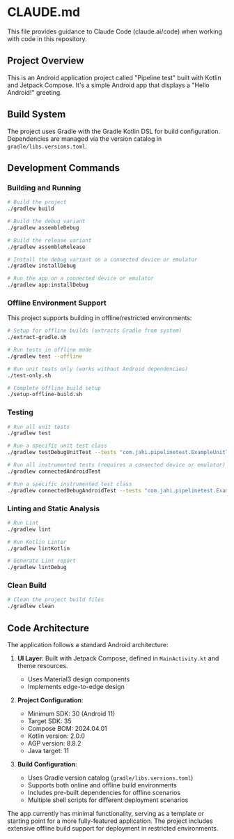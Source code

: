 # CLAUDE.md

This file provides guidance to Claude Code (claude.ai/code) when working with code in this repository.

## Project Overview

This is an Android application project called "Pipeline test" built with Kotlin and Jetpack Compose. It's a simple Android app that displays a "Hello Android!" greeting.

## Build System

The project uses Gradle with the Gradle Kotlin DSL for build configuration. Dependencies are managed via the version catalog in `gradle/libs.versions.toml`.

## Development Commands

### Building and Running

```bash
# Build the project
./gradlew build

# Build the debug variant
./gradlew assembleDebug

# Build the release variant
./gradlew assembleRelease

# Install the debug variant on a connected device or emulator
./gradlew installDebug

# Run the app on a connected device or emulator
./gradlew app:installDebug
```

### Offline Environment Support

This project supports building in offline/restricted environments:

```bash
# Setup for offline builds (extracts Gradle from system)
./extract-gradle.sh

# Run tests in offline mode
./gradlew test --offline

# Run unit tests only (works without Android dependencies)
./test-only.sh

# Complete offline build setup
./setup-offline-build.sh
```

### Testing

```bash
# Run all unit tests
./gradlew test

# Run a specific unit test class
./gradlew testDebugUnitTest --tests "com.jahi.pipelinetest.ExampleUnitTest"

# Run all instrumented tests (requires a connected device or emulator)
./gradlew connectedAndroidTest

# Run a specific instrumented test class
./gradlew connectedDebugAndroidTest --tests "com.jahi.pipelinetest.ExampleInstrumentedTest"
```

### Linting and Static Analysis

```bash
# Run Lint
./gradlew lint

# Run Kotlin Linter
./gradlew lintKotlin

# Generate Lint report
./gradlew lintDebug
```

### Clean Build

```bash
# Clean the project build files
./gradlew clean
```

## Code Architecture

The application follows a standard Android architecture:

1. **UI Layer**: Built with Jetpack Compose, defined in `MainActivity.kt` and theme resources.
   - Uses Material3 design components
   - Implements edge-to-edge design

2. **Project Configuration**:
   - Minimum SDK: 30 (Android 11)
   - Target SDK: 35
   - Compose BOM: 2024.04.01
   - Kotlin version: 2.0.0
   - AGP version: 8.8.2
   - Java target: 11

3. **Build Configuration**:
   - Uses Gradle version catalog (`gradle/libs.versions.toml`)
   - Supports both online and offline build environments
   - Includes pre-built dependencies for offline scenarios
   - Multiple shell scripts for different deployment scenarios

The app currently has minimal functionality, serving as a template or starting point for a more fully-featured application. The project includes extensive offline build support for deployment in restricted environments.